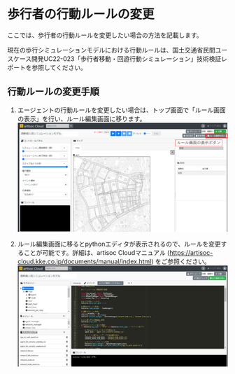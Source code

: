 # 歩行者の行動ルールの変更
ここでは、歩行者の行動ルールを変更したい場合の方法を記載します。

現在の歩行シミュレーションモデルにおける行動ルールは、国土交通省民間ユースケース開発UC22-023「歩行者移動・回遊行動シミュレーション」技術検証レポートを参照してください。

## 行動ルールの変更手順
1. エージェントの行動ルールを変更したい場合は、トップ画面で「ルール画面の表示」を行い、ルール編集画面に移ります。
![](../images/show-rules.png)

2. ルール編集画面に移るとpythonエディタが表示されるので、ルールを変更することが可能です。詳細は、artisoc Cloudマニュアル
(https://artisoc-cloud.kke.co.jp/documents/manual/index.html)
をご参照ください。
![](../images/rules-edit.png)